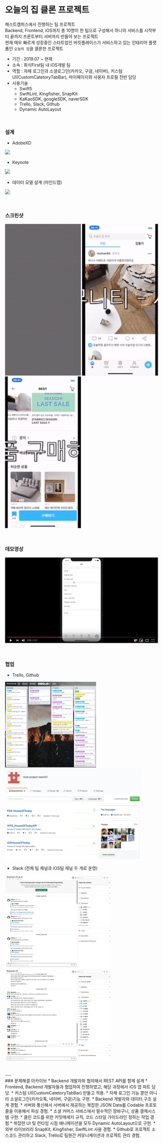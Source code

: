 # 오늘의 집 클론 프로젝트
패스트캠퍼스에서 진행하는 팀 프로젝트 <br>
Backend, Frontend, iOS까지 총 10명이 한 팀으로 구성해서 하나의 서비스를 시작부터 끝까지 프론트부터 서버까지 만들어 보는 프로젝트<br>
현재 매우 빠르게 성장중인 스타트업인 버킷플레이스가 서비스하고 있는 인테리어 플랫폼인 `오늘의 집`을 클론한 프로젝트  <br>
* 기간 : 2019.07 ~ 현재
* 소속 : 회식First팀 내 iOS개발 팀
* 역할 : 자체 로그인과 소셜로그인(카카오, 구글, 네이버), 커스텀 UI(CustomCatetoryTabBar), 마이페이지와 사용자 프로필 전반 담당
* 사용기술
  * Swift5
  * SwiftLint, Kingfisher, SnapKit
  * KaKaoSDK, googleSDK, naverSDK
  * Trello, Slack, Github
  * Dynamic AutoLayout

<br>

### 설계
* AdobeXD

<a href="/assets/design_adobeXD.gif" target="_blank"><img src="/assets/design_adobeXD.gif"></a>

* Keynote

<a href="/assets/design_keynote.pdf" target="_blank"><img src="/assets/design_keynote.gif" width=600></a>

* 데이터 모델 설계 (마인드맵)

<a href="/assets/design_mindmap.pdf" target="_blank"><img src="/assets/design_mindmap.png"></a>

<br>

### 스크린샷

<a href="/assets/login.gif" target="_blank"><img src="/assets/login.gif" width="250"></a>
<a href="/assets/home.gif" target="_blank"><img src="/assets/home.gif" width="250"></a>
<a href="/assets/store.gif" target="_blank"><img src="/assets/store.gif" width="250"></a>

<br>

### 데모영상
<a href="https://youtu.be/gRF4_6vAdzI" target="_blank"><img src="/assets/thumnail.png"></a>

<br>

### 협업
* Trello, Github

<a href="/assets/teamwork_trello.png" target="_blank"><img src="/assets/teamwork_trello.png" width=300></a>
<a href="/assets/teamwork_github.png" target="_blank"><img src="/assets/teamwork_github.png" width=450></a>

* Slack (전체 팀 채널과 iOS팀 채널 두 개로 운영)

<a href="/assets/teamwork_slack1.png" target="_blank"><img src="/assets/teamwork_slack1.png" width=350></a>
<a href="/assets/teamwork_slack2.png" target="_blank"><img src="/assets/teamwork_slack2.png" width=350></a>

<br>
---
<br>
### 문제해결 아카이브
* Backend 개발자와 협의해서 REST API를 함께 설계
* Frontend, Backend 개발자들과 협업하여 진행하였고, 해당 과정에서 iOS 앱 파트 담당.
* 커스텀 UI(CustomCatetoryTabBar) 만들고 적용.
* 자체 로그인 기능 뿐만 아니라 소셜로그인(카카오톡, 네이버, 구글)기능 구현.
* Backend 개발자와 데이터 구조 설계 경험.
* 서버와 통신해서 서버에서 제공하는 복잡한 JSON Data를 Codable 프로토콜을 이용해서  파싱 경험.
* 소셜 커머스 서비스에서 필수적인 장바구니, 상품 결제시스템 구현.
* 클린 코드를 위한 커밋메세지 규칙, 코드 스타일 가이드라인 정하는 작업 경험
* 복잡한 UI 및 런타임 시점 애니메이션을 모두 Dynamic AutoLayout으로 구현.
* 외부 라이브러리 SnapKit, Kingfisher, SwiftLint 사용 경험.
* Github로 프로젝트 소스코드 관리하고 Slack, Trello로 팀원간 커뮤니케이션과 프로젝트 관리 경험.  
